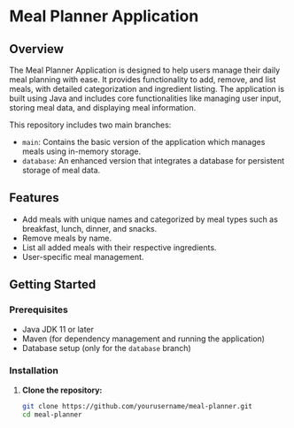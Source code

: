 # Meal Planner Application

## Overview
The Meal Planner Application is designed to help users manage their daily meal planning with ease. It provides functionality to add, remove, and list meals, with detailed categorization and ingredient listing. The application is built using Java and includes core functionalities like managing user input, storing meal data, and displaying meal information.

This repository includes two main branches:
- `main`: Contains the basic version of the application which manages meals using in-memory storage.
- `database`: An enhanced version that integrates a database for persistent storage of meal data.

## Features
- Add meals with unique names and categorized by meal types such as breakfast, lunch, dinner, and snacks.
- Remove meals by name.
- List all added meals with their respective ingredients.
- User-specific meal management.

## Getting Started

### Prerequisites
- Java JDK 11 or later
- Maven (for dependency management and running the application)
- Database setup (only for the `database` branch)

### Installation

1. **Clone the repository:**
   ```bash
   git clone https://github.com/yourusername/meal-planner.git
   cd meal-planner
